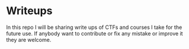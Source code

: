 # Writeups
In this repo I will be sharing write ups of CTFs and courses I take for the future use. If anybody want to contribute or fix any mistake or improve it they are welcome.
